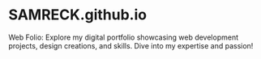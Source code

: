 # SAMRECK.github.io
Web Folio: Explore my digital portfolio showcasing web development projects, design creations, and skills. Dive into my expertise and passion!
